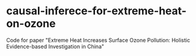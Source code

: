 # causal-inferece-for-extreme-heat-on-ozone
Code for paper "Extreme Heat Increases Surface Ozone Pollution: Holistic Evidence-based Investigation in China"
